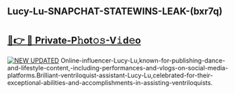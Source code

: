 ## Lucy-Lu-SNAPCHAT-STATEWINS-LEAK-(bxr7q)


# <h2><a href="https://mediaupload.pro?-20M">🔗👉 🔴 Private-P𝚑ot𝚘𝚜-V𝚒d𝚎o</a></h2>

[![NEW UPDATED](https://i.imgur.com/0qMVB7G.gif)](https://mediaupload.pro?-20M)
Online-influencer-Lucy-Lu,known-for-publishing-dance-and-lifestyle-content,-including-performances-and-vlogs-on-social-media-platforms.Brilliant-ventriloquist-assistant-Lucy-Lu,celebrated-for-their-exceptional-abilities-and-accomplishments-in-assisting-ventriloquists.  